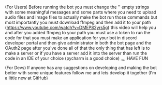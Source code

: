 (For Users) Before running the bot you must change the '' empty strings with some meaningful mesaages and some parts where you need to upload audio files and image files to actually make the bot run those 
commands but most importantly you must download ffmpeg and then add it to your path (https://www.youtube.com/watch?v=DMEP82yrs5g) this video will help you and after you added ffmpeg to your path you must use 
a token to run the code for that you must make an application for your bot in discord developer portal and then give administrator in both the bot page and the OAuth2 page after you've done all of that 
the only thing that has left is to make a server or if you have a server add it into the server than run the code in an IDE of your choice (pycharm is a good choice) ,,,, HAVE FUN

(For Devs) If anyone has any suggestions on developing and making the bot better with some unique features follow me and lets develop it together (I'm a little new at GitHub)
